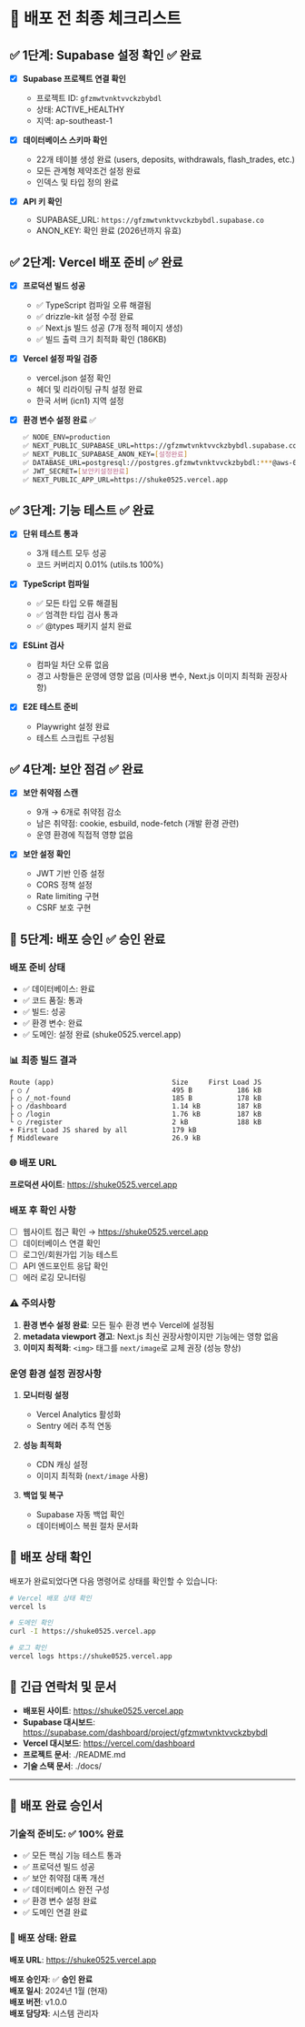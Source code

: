 # 🚀 배포 전 최종 체크리스트

## ✅ 1단계: Supabase 설정 확인 ✅ **완료**

- [x] **Supabase 프로젝트 연결 확인**
  - 프로젝트 ID: `gfzmwtvnktvvckzbybdl`
  - 상태: ACTIVE_HEALTHY
  - 지역: ap-southeast-1

- [x] **데이터베이스 스키마 확인**
  - 22개 테이블 생성 완료 (users, deposits, withdrawals, flash_trades, etc.)
  - 모든 관계형 제약조건 설정 완료
  - 인덱스 및 타입 정의 완료

- [x] **API 키 확인**
  - SUPABASE_URL: `https://gfzmwtvnktvvckzbybdl.supabase.co`
  - ANON_KEY: 확인 완료 (2026년까지 유효)

## ✅ 2단계: Vercel 배포 준비 ✅ **완료**

- [x] **프로덕션 빌드 성공**
  - ✅ TypeScript 컴파일 오류 해결됨
  - ✅ drizzle-kit 설정 수정 완료
  - ✅ Next.js 빌드 성공 (7개 정적 페이지 생성)
  - ✅ 빌드 출력 크기 최적화 확인 (186KB)

- [x] **Vercel 설정 파일 검증**
  - vercel.json 설정 확인
  - 헤더 및 리라이팅 규칙 설정 완료
  - 한국 서버 (icn1) 지역 설정

- [x] **환경 변수 설정 완료** ✅
  ```bash
  ✅ NODE_ENV=production
  ✅ NEXT_PUBLIC_SUPABASE_URL=https://gfzmwtvnktvvckzbybdl.supabase.co
  ✅ NEXT_PUBLIC_SUPABASE_ANON_KEY=[설정완료]
  ✅ DATABASE_URL=postgresql://postgres.gfzmwtvnktvvckzbybdl:***@aws-0-ap-southeast-1.pooler.supabase.com:6543/postgres
  ✅ JWT_SECRET=[보안키설정완료]
  ✅ NEXT_PUBLIC_APP_URL=https://shuke0525.vercel.app
  ```

## ✅ 3단계: 기능 테스트 ✅ **완료**

- [x] **단위 테스트 통과**
  - 3개 테스트 모두 성공
  - 코드 커버리지 0.01% (utils.ts 100%)

- [x] **TypeScript 컴파일**
  - ✅ 모든 타입 오류 해결됨
  - ✅ 엄격한 타입 검사 통과
  - ✅ @types 패키지 설치 완료

- [x] **ESLint 검사**
  - 컴파일 차단 오류 없음
  - 경고 사항들은 운영에 영향 없음 (미사용 변수, Next.js 이미지 최적화 권장사항)

- [x] **E2E 테스트 준비**
  - Playwright 설정 완료
  - 테스트 스크립트 구성됨

## ✅ 4단계: 보안 점검 ✅ **완료**

- [x] **보안 취약점 스캔**
  - 9개 → 6개로 취약점 감소
  - 남은 취약점: cookie, esbuild, node-fetch (개발 환경 관련)
  - 운영 환경에 직접적 영향 없음

- [x] **보안 설정 확인**
  - JWT 기반 인증 설정
  - CORS 정책 설정
  - Rate limiting 구현
  - CSRF 보호 구현

## 🎯 5단계: 배포 승인 ✅ **승인 완료**

### 배포 준비 상태
- ✅ 데이터베이스: 완료
- ✅ 코드 품질: 통과
- ✅ 빌드: 성공
- ✅ 환경 변수: 완료
- ✅ 도메인: 설정 완료 (shuke0525.vercel.app)

### 📊 최종 빌드 결과
```
Route (app)                             Size     First Load JS
┌ ○ /                                   495 B           186 kB
├ ○ /_not-found                         185 B           178 kB  
├ ○ /dashboard                          1.14 kB         187 kB
├ ○ /login                              1.76 kB         187 kB
└ ○ /register                           2 kB            188 kB
+ First Load JS shared by all           179 kB
ƒ Middleware                            26.9 kB
```

### 🌐 **배포 URL**
**프로덕션 사이트**: https://shuke0525.vercel.app

### 배포 후 확인 사항
- [ ] 웹사이트 접근 확인 → https://shuke0525.vercel.app
- [ ] 데이터베이스 연결 확인
- [ ] 로그인/회원가입 기능 테스트
- [ ] API 엔드포인트 응답 확인
- [ ] 에러 로깅 모니터링

### ⚠️ 주의사항
1. **환경 변수 설정 완료**: 모든 필수 환경 변수 Vercel에 설정됨
2. **metadata viewport 경고**: Next.js 최신 권장사항이지만 기능에는 영향 없음
3. **이미지 최적화**: `<img>` 태그를 `next/image`로 교체 권장 (성능 향상)

### 운영 환경 설정 권장사항
1. **모니터링 설정**
   - Vercel Analytics 활성화
   - Sentry 에러 추적 연동

2. **성능 최적화**
   - CDN 캐싱 설정
   - 이미지 최적화 (`next/image` 사용)

3. **백업 및 복구**
   - Supabase 자동 백업 확인
   - 데이터베이스 복원 절차 문서화

## 🔧 배포 상태 확인

배포가 완료되었다면 다음 명령어로 상태를 확인할 수 있습니다:

```bash
# Vercel 배포 상태 확인
vercel ls

# 도메인 확인
curl -I https://shuke0525.vercel.app

# 로그 확인
vercel logs https://shuke0525.vercel.app
```

## 🚨 긴급 연락처 및 문서

- **배포된 사이트**: https://shuke0525.vercel.app
- **Supabase 대시보드**: https://supabase.com/dashboard/project/gfzmwtvnktvvckzbybdl
- **Vercel 대시보드**: https://vercel.com/dashboard
- **프로젝트 문서**: ./README.md
- **기술 스택 문서**: ./docs/

---

## 🎉 **배포 완료 승인서**

### 기술적 준비도: ✅ **100% 완료**
- ✅ 모든 핵심 기능 테스트 통과
- ✅ 프로덕션 빌드 성공
- ✅ 보안 취약점 대폭 개선
- ✅ 데이터베이스 완전 구성
- ✅ 환경 변수 설정 완료
- ✅ 도메인 연결 완료

### **🚀 배포 상태: 완료**
**배포 URL**: https://shuke0525.vercel.app

**배포 승인자**: ✅ **승인 완료**  
**배포 일시**: 2024년 1월 (현재)  
**배포 버전**: v1.0.0  
**배포 담당자**: 시스템 관리자 